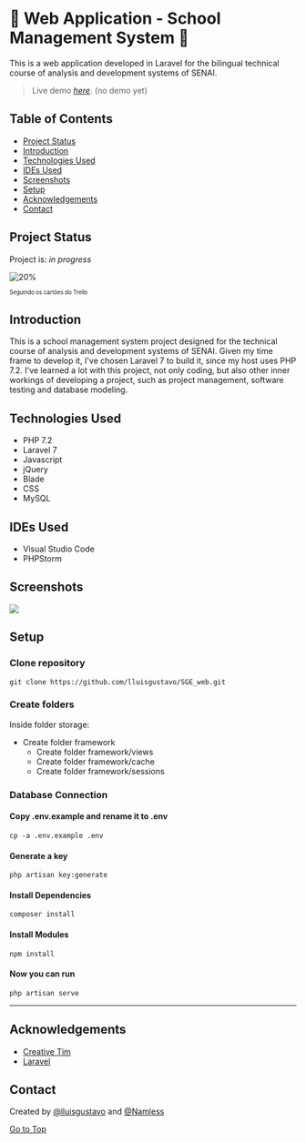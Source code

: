 # :school_satchel: Web Application - School Management System  :school_satchel: <a name="top"></a>

This is a web application developed in Laravel for the bilingual technical course of analysis and development systems of SENAI. 
> Live demo [_here_](https://www.luisdesouza.com.br/sge). (no demo yet)

## Table of Contents
* [Project Status](#project-status)
* [Introduction](#introduction)
* [Technologies Used](#technologies-used) 
* [IDEs Used](#ides-used) 
* [Screenshots](#screenshots)
* [Setup](#setup)  
* [Acknowledgements](#acknowledgements)
* [Contact](#contact) 

## Project Status <a name="project-status"></a>
Project is: _in progress_

![20%](https://progress-bar.dev/32)

<sup><sub>Seguindo os cartões do Trello</sub></sup>
 
## Introduction <a name="introduction"></a>

This is a school management system project designed for the technical course of analysis and development systems of SENAI. Given my time frame to develop it, I've chosen Laravel 7 to build it, since my host uses PHP 7.2.
I've learned a lot with this project, not only coding, but also other inner workings of developing a project, such as project management, software testing and database modeling.

## Technologies Used <a name="technologies-used"></a>
- PHP 7.2
- Laravel 7 
- Javascript
- jQuery
- Blade
- CSS
- MySQL

## IDEs Used <a name="ides-used"></a>
- Visual Studio Code
- PHPStorm

## Screenshots <a name="screenshots"></a>
![](./img/.png)

## Setup <a name="setup"></a>
### Clone repository ###

``` 
git clone https://github.com/lluisgustavo/SGE_web.git
```

### Create folders ###
Inside folder storage:
* Create folder framework 
  * Create folder framework/views 
  * Create folder framework/cache 
  * Create folder framework/sessions

### Database Connection ###
#### Copy .env.example and rename it to .env ####
```cp -a .env.example .env```
    
#### Generate a key ####
```php artisan key:generate```
    
#### Install Dependencies ####
```composer install```

#### Install Modules ####
```npm install ```

#### Now you can run ####
```php artisan serve```

- - - -

## Acknowledgements <a name="acknowledgements"></a>
- [Creative Tim](www.creative-tim.com)
- [Laravel](www.laravel.com) 

## Contact <a name="contact"></a>
Created by [@lluisgustavo](https://www.luisdesouza.com.br/) and [@Namless](https://github.com/NamIess)

[Go to Top](#top)
